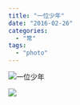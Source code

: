 ```yaml
---
title: "一位少年"
date: "2016-02-26"
categories: 
  - "常"
tags: 
  - "photo"
---
```


![](http://imglf2.nosdn.127.net/img/QzVXaFExZFF5dVIrbWZ6aEFTZlNPV2dpQWRydEhna1Foem00S2s3UmdLRndzaGMzdTFMUVB3PT0.jpg?imageView&thumbnail=1680x0&quality=96&stripmeta=0&type=jpg)一位少年

![](https://raw.githubusercontent.com/catbaron0/blog/master/images/20211230004014.png)

